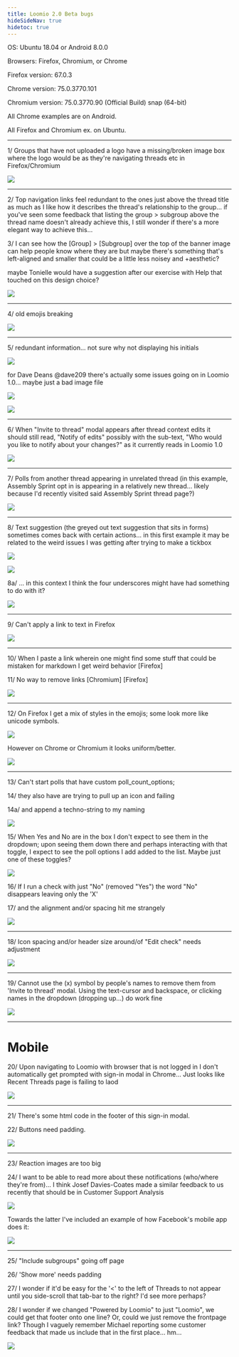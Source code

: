 ```yaml
---
title: Loomio 2.0 Beta bugs
hideSideNav: true
hidetoc: true
---
```


OS: Ubuntu 18.04 or Android 8.0.0

Browsers: Firefox, Chromium, or Chrome

Firefox version: 67.0.3

Chrome version: 75.0.3770.101

Chromium version: 75.0.3770.90 (Official Build) snap (64-bit)

All Chrome examples are on Android.

All Firefox and Chromium ex. on Ubuntu.

---


1/ Groups that have not uploaded a logo have a missing/broken image box where the logo would be as they're navigating threads etc in Firefox/Chromium

![](5.png)

---

2/ Top navigation links feel redundant to the ones just above the thread title as much as I like how it describes the thread's relationship to the group... if you've seen some feedback that listing the group > subgroup above the thread name doesn't already achieve this, I still wonder if there's a more elegant way to achieve this...

3/ I can see how the [Group] > [Subgroup] over the top of the banner image can help people know where they are but maybe there's something that's left-aligned and smaller that could be a little less noisey and +aesthetic?

maybe Tonielle would have a suggestion after our exercise with Help that touched on this design choice?

![](6.png)

---

4/ old emojis breaking

![](7.png)

---
5/ redundant information... not sure why not displaying his initials

![](8.png)

for Dave Deans @dave209 there's actually some issues going on in Loomio 1.0... maybe just a bad image file

![](8a.png)

![](8b.png)

---

6/ When "Invite to thread" modal appears after thread context edits it should still read, "Notify of edits" possibly with the sub-text, "Who would you like to notify about your changes?" as it currently reads in Loomio 1.0

![](9.png)

---

7/ Polls from another thread appearing in unrelated thread (in this example, Assembly Sprint opt in is appearing in a relatively new thread... likely because I'd recently visited said Assembly Sprint thread page?)

![](11.png)

---

8/ Text suggestion (the greyed out text suggestion that sits in forms) sometimes comes back with certain actions... in this first example it may be related to the weird issues I was getting after trying to make a tickbox

![](12.png)

![](12a.png)

8a/ ... in this context I think the four underscores might have had something to do with it?

![](12b.png)

---

9/ Can't apply a link to text in Firefox

![](13.png)

---

10/ When I paste a link wherein one might find some stuff that could be mistaken for markdown I get weird behavior [Firefox]

11/ No way to remove links [Chromium] [Firefox]

![](14.png)

---

12/ On Firefox I get a mix of styles in the emojis; some look more like unicode symbols.

![](15.png)

However on Chrome or Chromium it looks uniform/better.

![](16.png)

---

13/ Can't start polls that have custom poll_count_options;

14/ they also have are trying to pull up an icon and failing

14a/ and append a techno-string to my naming

![](17.png)

15/ When Yes and No are in the box I don't expect to see them in the dropdown; upon seeing them down there and perhaps interacting with that toggle, I expect to see the poll options I add added to the list. Maybe just one of these toggles?

![](10.png)

16/ If I run a check with just "No" (removed "Yes") the word "No" disappears leaving only the 'X'

17/ and the alignment and/or spacing hit me strangely

![](20.png)

---

18/ Icon spacing and/or header size around/of "Edit check" needs adjustment

![](19.png)

---

19/ Cannot use the (x) symbol by people's names to remove them from 'Invite to thread' modal. Using the text-cursor and backspace, or clicking names in the dropdown (dropping up...) do work fine

![](18.png)

---

# Mobile

20/ Upon navigating to Loomio with browser that is not logged in I don't automatically get prompted with sign-in modal in Chrome... Just looks like Recent Threads page is failing to laod

![](2.png)

---

21/ There's some html code in the footer of this sign-in modal.

22/ Buttons need padding.

![](1.png)

---

23/ Reaction images are too big

24/ I want to be able to read more about these notifications (who/where they're from)... I think Josef Davies-Coates made a similar feedback to us recently that should be in Customer Support Analysis

![](3.png)

Towards the latter I've included an example of how Facebook's mobile app does it:

![](a.png)

---

25/ "Include subgroups" going off page

26/ 'Show more' needs padding

27/ I wonder if it'd be easy for the '<' to the left of Threads to not appear until you side-scroll that tab-bar to the right? I'd see more perhaps?

28/ I wonder if we changed "Powered by Loomio" to just "Loomio", we could get that footer onto one line? Or, could we just remove the frontpage link? Though I vaguely remember Michael reporting some customer feedback that made us include that in the first place... hm...

![](4.png)
